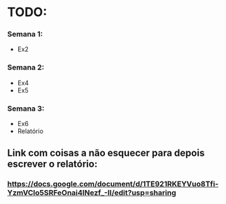 # TODO:
### Semana 1:
  - Ex2
  
### Semana 2:
  - Ex4
  - Ex5
  
### Semana 3:
  - Ex6
  - Relatório

## Link com coisas a não esquecer para depois escrever o relatório:
### https://docs.google.com/document/d/1TE921RKEYVuo8Tfi-YzmVClo5SRFeOnai4lNezf_-II/edit?usp=sharing
